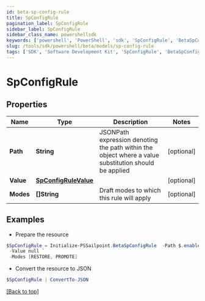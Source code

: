 ```yaml
---
id: beta-sp-config-rule
title: SpConfigRule
pagination_label: SpConfigRule
sidebar_label: SpConfigRule
sidebar_class_name: powershellsdk
keywords: ['powershell', 'PowerShell', 'sdk', 'SpConfigRule', 'BetaSpConfigRule'] 
slug: /tools/sdk/powershell/beta/models/sp-config-rule
tags: ['SDK', 'Software Development Kit', 'SpConfigRule', 'BetaSpConfigRule']
---
```



# SpConfigRule

## Properties

Name | Type | Description | Notes
------------ | ------------- | ------------- | -------------
**Path** | **String** | JSONPath expression denoting the path within the object where a value substitution should be applied | [optional] 
**Value** | [**SpConfigRuleValue**](sp-config-rule-value) |  | [optional] 
**Modes** | **[]String** | Draft modes to which this rule will apply | [optional] 

## Examples

- Prepare the resource
```powershell
$SpConfigRule = Initialize-PSSailpoint.BetaSpConfigRule  -Path $.enabled `
 -Value null `
 -Modes [RESTORE, PROMOTE]
```

- Convert the resource to JSON
```powershell
$SpConfigRule | ConvertTo-JSON
```


[[Back to top]](#) 

